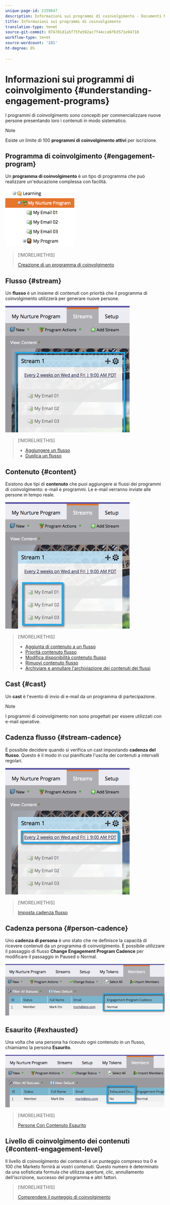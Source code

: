 ```yaml
---
unique-page-id: 2359647
description: Informazioni sui programmi di coinvolgimento - Documenti Marketo - Documentazione prodotto
title: Informazioni sui programmi di coinvolgimento
translation-type: tm+mt
source-git-commit: 074701d1a5f75fe592ac7f44cce6fb3571e94710
workflow-type: tm+mt
source-wordcount: '281'
ht-degree: 0%

---
```



# Informazioni sui programmi di coinvolgimento {#understanding-engagement-programs}

I programmi di coinvolgimento sono concepiti per commercializzare nuove persone presentando loro i contenuti in modo sistematico.

>[!NOTE]
>
>Esiste un limite di 100 **programmi di coinvolgimento attivi** per iscrizione.

## Programma di coinvolgimento {#engagement-program}

Un **programma di coinvolgimento** è un tipo di programma che può realizzare un&#39;educazione complessa con facilità.

![](assets/image2014-9-15-15-3a24-3a57.png)

>[!MORELIKETHIS]
>
>[Creazione di un programma di coinvolgimento](/help/marketo/product-docs/email-marketing/drip-nurturing/creating-an-engagement-program/create-an-engagement-program.md)

## Flusso {#stream}

Un **flusso** è un insieme di contenuti con priorità che il programma di coinvolgimento utilizzerà per generare nuove persone.

![](assets/image2014-9-15-15-3a25-3a4.png)

>[!MORELIKETHIS]
>
>* [Aggiungere un flusso](/help/marketo/product-docs/email-marketing/drip-nurturing/creating-an-engagement-program/add-a-stream.md)
>* [Duplica un flusso](/help/marketo/product-docs/email-marketing/drip-nurturing/engagement-program-streams/clone-a-stream.md)


## Contenuto {#content}

Esistono due tipi di **contenuto** che puoi aggiungere ai flussi dei programmi di coinvolgimento: e-mail e programmi. Le e-mail verranno inviate alle persone in tempo reale.

![](assets/image2014-9-15-15-3a25-3a18.png)

>[!MORELIKETHIS]
>
>* [Aggiunta di contenuto a un flusso](/help/marketo/product-docs/email-marketing/drip-nurturing/creating-an-engagement-program/add-content-to-a-stream.md)
>* [Priorità contenuto flusso](/help/marketo/product-docs/email-marketing/drip-nurturing/using-stream-content/prioritize-stream-content.md)
>* [Modifica disponibilità contenuto flusso](/help/marketo/product-docs/email-marketing/drip-nurturing/using-stream-content/edit-availability-of-stream-content.md)
>* [Rimuovi contenuto flusso](/help/marketo/product-docs/email-marketing/drip-nurturing/using-stream-content/remove-stream-content.md)
>* [Archiviare e annullare l&#39;archiviazione dei contenuti dei flussi](/help/marketo/product-docs/email-marketing/drip-nurturing/using-stream-content/archive-and-unarchive-stream-content.md)


## Cast {#cast}

Un **cast** è l&#39;evento di invio di e-mail da un programma di partecipazione.

>[!NOTE]
>
>I programmi di coinvolgimento non sono progettati per essere utilizzati con e-mail operative.

## Cadenza flusso {#stream-cadence}

È possibile decidere quando si verifica un cast impostando **cadenza del flusso**. Questo è il modo in cui pianificate l&#39;uscita dei contenuti a intervalli regolari.

![](assets/image2014-9-15-15-3a25-3a27.png)

>[!MORELIKETHIS]
>
>[Imposta cadenza flusso](/help/marketo/product-docs/email-marketing/drip-nurturing/engagement-program-streams/set-stream-cadence.md)

## Cadenza persona {#person-cadence}

Uno **cadenza di persona** è uno stato che ne definisce la capacità di ricevere contenuti da un programma di coinvolgimento. È possibile utilizzare il passaggio di flusso **Change Engagement Program Cadence** per modificare il passaggio in Paused o Normal.

![](assets/image2014-9-15-15-3a25-3a55.png)

## Esaurito {#exhausted}

Una volta che una persona ha ricevuto ogni contenuto in un flusso, chiamiamo la persona **Esaurito**.

![](assets/image2014-9-15-15-3a26-3a5.png)

>[!MORELIKETHIS]
>
>[Persone Con Contenuto Esaurito](/help/marketo/product-docs/email-marketing/drip-nurturing/using-engagement-programs/people-who-have-exhausted-content.md)

## Livello di coinvolgimento dei contenuti {#content-engagement-level}

Il livello di coinvolgimento dei contenuti è un punteggio compreso tra 0 e 100 che Marketo fornirà ai vostri contenuti. Questo numero è determinato da una sofisticata formula che utilizza aperture, clic, annullamento dell&#39;iscrizione, successo del programma e altri fattori.

>[!MORELIKETHIS]
>
>[Comprendere il punteggio di coinvolgimento](/help/marketo/product-docs/email-marketing/drip-nurturing/reports-and-notifications/understanding-the-engagement-score.md)

